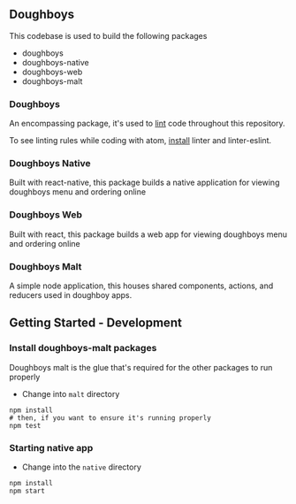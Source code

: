## Doughboys
This codebase is used to build the following packages
- doughboys
- doughboys-native
- doughboys-web
- doughboys-malt

### Doughboys
An encompassing package, it's used to [lint](https://www.npmjs.com/package/eslint) code throughout this repository.

To see linting rules while coding with atom, [install](https://flight-manual.atom.io/using-atom/sections/atom-packages/) linter and linter-eslint.

### Doughboys Native
Built with react-native, this package builds a native application for viewing doughboys menu and ordering online

### Doughboys Web
Built with react, this package builds a web app for viewing doughboys menu and ordering online

### Doughboys Malt
A simple node application, this houses shared components, actions, and reducers used in doughboy apps.

## Getting Started - Development
### Install doughboys-malt packages
Doughboys malt is the glue that's required for the other packages to run properly
- Change into `malt` directory
```
npm install
# then, if you want to ensure it's running properly
npm test
```

### Starting native app
- Change into the `native` directory
```
npm install
npm start
```
